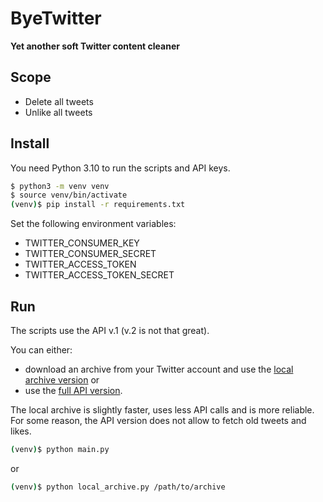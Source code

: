 # ByeTwitter

**Yet another soft Twitter content cleaner**

## Scope

- Delete all tweets
- Unlike all tweets

## Install

You need Python 3.10 to run the scripts and API keys.

```bash
$ python3 -m venv venv
$ source venv/bin/activate
(venv)$ pip install -r requirements.txt
```

Set the following environment variables:

- TWITTER_CONSUMER_KEY
- TWITTER_CONSUMER_SECRET
- TWITTER_ACCESS_TOKEN
- TWITTER_ACCESS_TOKEN_SECRET

## Run

The scripts use the API v.1 (v.2 is not that great).

You can either:

- download an archive from your Twitter account and use the [local archive version](local_archive.py) or
- use the [full API version](main.py).

The local archive is slightly faster, uses less API calls and is more reliable. For some reason, the API version does not allow to fetch old tweets and likes. 

```bash
(venv)$ python main.py
```

or

```bash
(venv)$ python local_archive.py /path/to/archive
```
